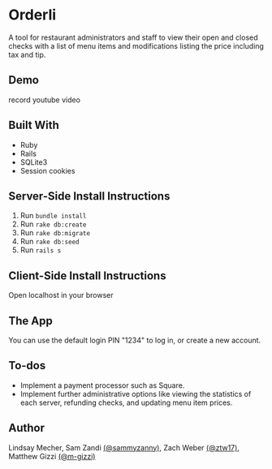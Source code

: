# Orderli

A tool for restaurant administrators and staff to view their open and closed checks with a list of menu items and modifications listing the price including tax and tip.

## Demo

record youtube video

## Built With

- Ruby
- Rails
- SQLite3
- Session cookies


## Server-Side Install Instructions

1. Run `bundle install`
2. Run `rake db:create`
3. Run `rake db:migrate`
4. Run `rake db:seed`
5. Run `rails s`

## Client-Side Install Instructions

Open localhost in your browser

## The App

You can use the default login PIN "1234" to log in, or create a new account.

## To-dos

- Implement a payment processor such as Square.
- Implement further administrative options like viewing the statistics of each server, refunding checks, and updating menu item prices.

## Author

Lindsay Mecher, Sam Zandi [(@sammyzanny)](https://github.com/sammyzanny), Zach Weber [(@ztw17)](https://github.com/ztw17), Matthew Gizzi [(@m-gizzi)](https://github.com/m-gizzi)
